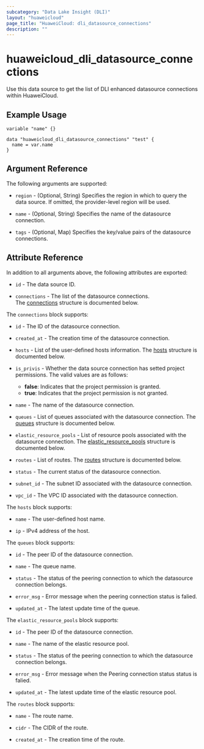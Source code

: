 ```yaml
---
subcategory: "Data Lake Insight (DLI)"
layout: "huaweicloud"
page_title: "HuaweiCloud: dli_datasource_connections"
description: ""
---
```


# huaweicloud_dli_datasource_connections

Use this data source to get the list of DLI enhanced datasource connections within HuaweiCloud.

## Example Usage

```hcl
variable "name" {}

data "huaweicloud_dli_datasource_connections" "test" {
  name = var.name
}
```

## Argument Reference

The following arguments are supported:

* `region` - (Optional, String) Specifies the region in which to query the data source.
  If omitted, the provider-level region will be used.

* `name` - (Optional, String) Specifies the name of the datasource connection.

* `tags` - (Optional, Map) Specifies the key/value pairs of the datasource connections.

## Attribute Reference

In addition to all arguments above, the following attributes are exported:

* `id` - The data source ID.

* `connections` - The list of the datasource connections.  
  The [connections](#datasource_connections) structure is documented below.

<a name="datasource_connections"></a>
The `connections` block supports:

* `id` - The ID of the datasource connection.

* `created_at` - The creation time of the datasource connection.

* `hosts` - List of the user-defined hosts information.
  The [hosts](#datasource_connections_hosts) structure is documented below.

* `is_privis` - Whether the data source connection has setted project permissions. The valid values are as follows:
  + **false**: Indicates that the project permission is granted.
  + **true**: Indicates that the project permission is not granted.

* `name` - The name of the datasource connection.

* `queues` - List of queues associated with the datasource connection.
  The [queues](#datasource_connections_queues) structure is documented below.

* `elastic_resource_pools` - List of resource pools associated with the datasource connection.
  The [elastic_resource_pools](#datasource_connections_resource_pools) structure is documented below.

* `routes` - List of routes.
  The [routes](#datasource_connections_routes) structure is documented below.

* `status` - The current status of the datasource connection.

* `subnet_id` - The subnet ID associated with the datasource connection.

* `vpc_id` - The VPC ID associated with the datasource connection.

<a name="datasource_connections_hosts"></a>
The `hosts` block supports:

* `name` - The user-defined host name.

* `ip` - IPv4 address of the host.

<a name="datasource_connections_queues"></a>
The `queues` block supports:

* `id` - The peer ID of the datasource connection.

* `name` - The queue name.

* `status` - The status of the peering connection to which the datasource connection belongs.

* `error_msg` - Error message when the peering connection status is falied.

* `updated_at` - The latest update time of the queue.

<a name="datasource_connections_resource_pools"></a>
The `elastic_resource_pools` block supports:

* `id` - The peer ID of the datasource connection.

* `name` - The name of the elastic resource pool.

* `status` - The status of the peering connection to which the datasource connection belongs.

* `error_msg` - Error message when the Peering connection status status is falied.

* `updated_at` - The latest update time of the elastic resource pool.

<a name="datasource_connections_routes"></a>
The `routes` block supports:

* `name` - The route name.

* `cidr` - The CIDR of the route.

* `created_at` - The creation time of the route.

